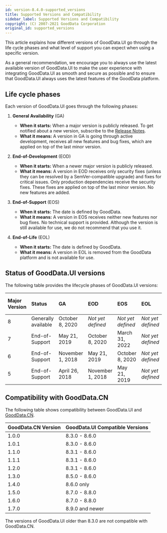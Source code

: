 ```yaml
---
id: version-8.4.0-supported_versions
title: Supported Versions and Compatibility
sidebar_label: Supported Versions and Compatibility
copyright: (C) 2007-2021 GoodData Corporation
original_id: supported_versions
---
```


This article explains how different versions of GoodData.UI go through the life cycle phases and what level of support you can expect when using a specific version.

As a general recommendation, we encourage you to always use the latest available version of GoodData.UI to make the user experience with integrating GoodData.UI as smooth and secure as possible and to ensure that GoodData.UI always uses the latest features of the GoodData platform.

## Life cycle phases

Each version of GoodData.UI goes through the following phases:

1. **General Availability** (GA)
    * **When it starts:** When a major version is publicly released. To get notified about a new version, subscribe to the [Release Notes](https://support.gooddata.com/hc/en-us/sections/203564877).
    * **What it means:** A version in GA is going through active development, receives all new features and bug fixes, which are applied on top of the last minor version.

2. **End-of-Development** (EOD)
    * **When it starts:** When a newer major version is publicly released.
    * **What it means:** A version in EOD receives only security fixes (unless they can be resolved by a SemVer-compatible upgrade) and fixes for critical issues. Only production dependencies receive the security fixes. These fixes are applied on top of the last minor version. No new features are added.

3. **End-of-Support** (EOS)
    * **When it starts:** The date is defined by GoodData.
    * **What it means:** A version in EOS receives neither new features nor bug fixes. No technical support is provided. Although the version is still available for use, we do not recommend that you use it.

4. **End-of-Life** (EOL)
    * **When it starts:** The date is defined by GoodData.
    * **What it means:** A version in EOL is removed from the GoodData platform and is not available for use.

## Status of GoodData.UI versions

The following table provides the lifecycle phases of GoodData.UI versions:

| Major Version | Status | GA | EOD | EOS | EOL | Last Minor Version |
| :--- | :--- | :--- | :--- | :--- | :--- | :--- |
| 8 | Generally available | October 8, 2020 | _Not yet defined_ | _Not yet defined_ | _Not yet defined_ | 8.9 |
| 7 | End-of-Support | May 21, 2019 | October 8, 2020 | March 31, 2022 | _Not yet defined_ | 7.9 |
| 6 | End-of-Support | November 1, 2018 | May 21, 2019 | October 8, 2020 | _Not yet defined_ | 6.3 |
| 5 | End-of-Support | April 26, 2018 | November 1, 2018 | May 21, 2019 | _Not yet defined_ | 5.3 |

## Compatibility with GoodData.CN

The following table shows compatibility between GoodData.UI and [GoodData.CN](06_cloudnative__introduction.md).

| GoodData.CN Version | GoodData.UI Compatible Versions |
| :--- | :--- |
| 1.0.0 | 8.3.0 - 8.6.0 |
| 1.0.1 | 8.3.0 - 8.6.0 |
| 1.1.0 | 8.3.1 - 8.6.0 |
| 1.1.1 | 8.3.1 - 8.6.0 |
| 1.2.0 | 8.3.1 - 8.6.0 |
| 1.3.0 | 8.5.0 - 8.6.0 |
| 1.4.0 | 8.6.0 only |
| 1.5.0 | 8.7.0 - 8.8.0 |
| 1.6.0 | 8.7.0 - 8.8.0 |
| 1.7.0 | 8.9.0 and newer |

The versions of GoodData.UI older than 8.3.0 are not compatible with GoodData.CN.
